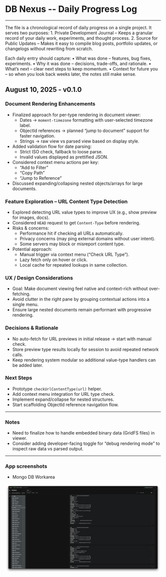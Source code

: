 # DB Nexus -- Daily Progress Log
--- 

The file is a chronological record of daily progress on a single project. It serves two purposes:
	1.	Private Development Journal – Keeps a granular record of your daily work, experiments, and thought process.
	2.	Source for Public Updates – Makes it easy to compile blog posts, portfolio updates, or changelogs without rewriting from scratch.

Each daily entry should capture:
	•	What was done – features, bug fixes, experiments.
	•	Why it was done – decisions, trade-offs, and rationale.
	•	What’s next – clear next steps to keep momentum.
	•	Context for future you – so when you look back weeks later, the notes still make sense.

## August 10, 2025 - v0.1.0

### Document Rendering Enhancements
- Finalized approach for per-type rendering in document viewer:
  - Dates → `moment-timezone` formatting with user-selected timezone label.
  - ObjectId references → planned “jump to document” support for faster navigation.
  - Strings → raw view vs parsed view based on display style.
- Added validation flow for date parsing:
  - Strict ISO check, fallback to loose parse.
  - Invalid values displayed as prettified JSON.
- Considered context menu actions per key:
  - “Add to Filter”
  - “Copy Path”
  - “Jump to Reference”
- Discussed expanding/collapsing nested objects/arrays for large documents.

### Feature Exploration – URL Content Type Detection
- Explored detecting URL value types to improve UX (e.g., show preview for images, docs).
- Considered `HEAD` request to get `Content-Type` before rendering.
- Risks & concerns:
  - Performance hit if checking all URLs automatically.
  - Privacy concerns (may ping external domains without user intent).
  - Some servers may block or misreport content type.
- Potential approach:
  - Manual trigger via context menu (“Check URL Type”).
  - Lazy fetch only on hover or click.
  - Local cache for repeated lookups in same collection.

### UX / Design Considerations
- Goal: Make document viewing feel native and context-rich without over-fetching.
- Avoid clutter in the right pane by grouping contextual actions into a single menu.
- Ensure large nested documents remain performant with progressive rendering.

### Decisions & Rationale
- No auto-fetch for URL previews in initial release → start with manual check.
- Store preview type results locally for session to avoid repeated network calls.
- Keep rendering system modular so additional value-type handlers can be added later.

### Next Steps
- Prototype `checkUrlContentType(url)` helper.
- Add context menu integration for URL type check.
- Implement expand/collapse for nested structures.
- Start scaffolding ObjectId reference navigation flow.

---

### Notes
- Need to finalize how to handle embedded binary data (GridFS files) in viewer.
- Consider adding developer-facing toggle for “debug rendering mode” to inspect raw data vs parsed output.

---

### App screenshots

- Mongo DB Workarea

![Mongo DB Workarea as on Aug 10,2025](./screenshots/aug_10_2025_workarea.png)
